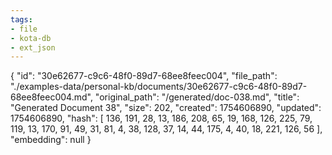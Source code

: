 ```yaml
---
tags:
- file
- kota-db
- ext_json
---
```

{
  "id": "30e62677-c9c6-48f0-89d7-68ee8feec004",
  "file_path": "./examples-data/personal-kb/documents/30e62677-c9c6-48f0-89d7-68ee8feec004.md",
  "original_path": "/generated/doc-038.md",
  "title": "Generated Document 38",
  "size": 202,
  "created": 1754606890,
  "updated": 1754606890,
  "hash": [
    136,
    191,
    28,
    13,
    186,
    208,
    65,
    19,
    168,
    126,
    225,
    79,
    119,
    13,
    170,
    91,
    49,
    31,
    81,
    4,
    38,
    128,
    37,
    14,
    44,
    175,
    4,
    40,
    18,
    221,
    126,
    56
  ],
  "embedding": null
}